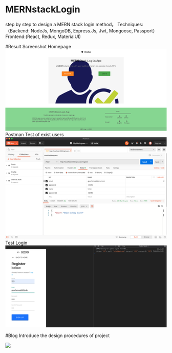 # MERNstackLogin
step by step to design a MERN stack login method。
Techniques:（Backend: NodeJs, MongoDB, Express.Js, Jwt, Mongoose, Passport） Frontend:(React, Redux, MaterialUI)

#Result Screenshot
Homepage
![image](https://github.com/ShuangChenGust/MERNstackLogin/blob/master/client/src/homepage.png)
Postman Test of exist users
![image](https://github.com/ShuangChenGust/MERNstackLogin/blob/master/client/src/testexist.png)
Test Login 
![image](https://github.com/ShuangChenGust/MERNstackLogin/blob/master/client/src/test.png)


#Blog
Introduce the design procedures of project

![](https://img.shields.io/badge/React-Login-green)
